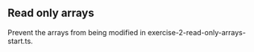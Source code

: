## Read only arrays

Prevent the arrays from being modified in exercise-2-read-only-arrays-start.ts.
